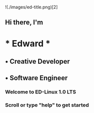 !(./images/ed-title.png)[2]


##   Hi there, I'm 

#  *  Edward  *

##   • Creative Developer
##   • Software Engineer




### Welcome to ED-Linux 1.0 LTS
### Scroll or type "help" to get started


